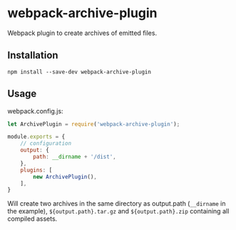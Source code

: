 # webpack-archive-plugin

Webpack plugin to create archives of emitted files.

## Installation

    npm install --save-dev webpack-archive-plugin

## Usage

webpack.config.js:

```javascript
let ArchivePlugin = require('webpack-archive-plugin');

module.exports = {
	// configuration
	output: {
		path: __dirname + '/dist',
	},
	plugins: [
		new ArchivePlugin(),
	],
}
```

Will create two archives in the same directory as output.path (`__dirname` in the example),
`${output.path}.tar.gz` and `${output.path}.zip` containing all compiled assets.
